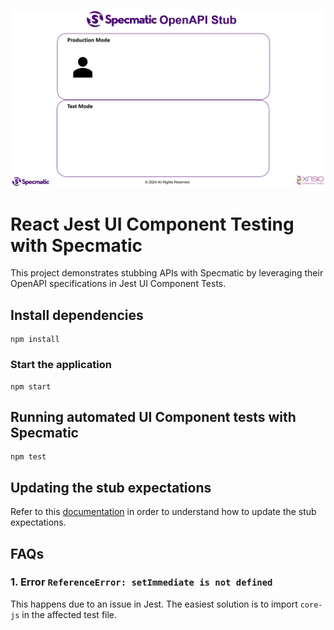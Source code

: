 ![Diagram](./assets/order_ui_react_architecture.gif)

# React Jest UI Component Testing with Specmatic
This project demonstrates stubbing APIs with Specmatic by leveraging their OpenAPI specifications in Jest UI Component Tests.

## Install dependencies
```shell
npm install
```

### Start the application
```shell
npm start
```

## Running automated UI Component tests with Specmatic
```shell
npm test
```

## Updating the stub expectations
Refer to this [documentation](https://specmatic.io/documentation/test_data_format.html) in order to understand how to update the stub expectations.

## FAQs

### 1. Error `ReferenceError: setImmediate is not defined`

This happens due to an issue in Jest. The easiest solution is to import `core-js` in the affected test file.
